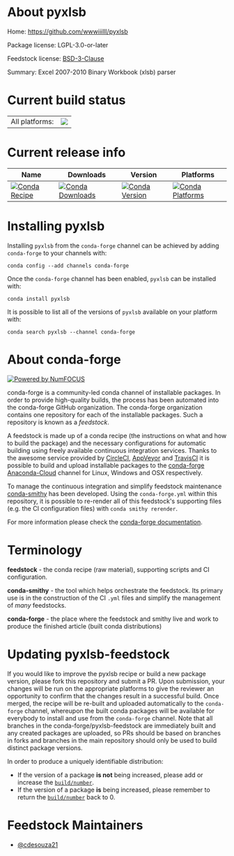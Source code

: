 About pyxlsb
============

Home: https://github.com/wwwiiilll/pyxlsb

Package license: LGPL-3.0-or-later

Feedstock license: [BSD-3-Clause](https://github.com/conda-forge/pyxlsb-feedstock/blob/master/LICENSE.txt)

Summary: Excel 2007-2010 Binary Workbook (xlsb) parser

Current build status
====================


<table><tr><td>All platforms:</td>
    <td>
      <a href="https://dev.azure.com/conda-forge/feedstock-builds/_build/latest?definitionId=11180&branchName=master">
        <img src="https://dev.azure.com/conda-forge/feedstock-builds/_apis/build/status/pyxlsb-feedstock?branchName=master">
      </a>
    </td>
  </tr>
</table>

Current release info
====================

| Name | Downloads | Version | Platforms |
| --- | --- | --- | --- |
| [![Conda Recipe](https://img.shields.io/badge/recipe-pyxlsb-green.svg)](https://anaconda.org/conda-forge/pyxlsb) | [![Conda Downloads](https://img.shields.io/conda/dn/conda-forge/pyxlsb.svg)](https://anaconda.org/conda-forge/pyxlsb) | [![Conda Version](https://img.shields.io/conda/vn/conda-forge/pyxlsb.svg)](https://anaconda.org/conda-forge/pyxlsb) | [![Conda Platforms](https://img.shields.io/conda/pn/conda-forge/pyxlsb.svg)](https://anaconda.org/conda-forge/pyxlsb) |

Installing pyxlsb
=================

Installing `pyxlsb` from the `conda-forge` channel can be achieved by adding `conda-forge` to your channels with:

```
conda config --add channels conda-forge
```

Once the `conda-forge` channel has been enabled, `pyxlsb` can be installed with:

```
conda install pyxlsb
```

It is possible to list all of the versions of `pyxlsb` available on your platform with:

```
conda search pyxlsb --channel conda-forge
```


About conda-forge
=================

[![Powered by NumFOCUS](https://img.shields.io/badge/powered%20by-NumFOCUS-orange.svg?style=flat&colorA=E1523D&colorB=007D8A)](http://numfocus.org)

conda-forge is a community-led conda channel of installable packages.
In order to provide high-quality builds, the process has been automated into the
conda-forge GitHub organization. The conda-forge organization contains one repository
for each of the installable packages. Such a repository is known as a *feedstock*.

A feedstock is made up of a conda recipe (the instructions on what and how to build
the package) and the necessary configurations for automatic building using freely
available continuous integration services. Thanks to the awesome service provided by
[CircleCI](https://circleci.com/), [AppVeyor](https://www.appveyor.com/)
and [TravisCI](https://travis-ci.com/) it is possible to build and upload installable
packages to the [conda-forge](https://anaconda.org/conda-forge)
[Anaconda-Cloud](https://anaconda.org/) channel for Linux, Windows and OSX respectively.

To manage the continuous integration and simplify feedstock maintenance
[conda-smithy](https://github.com/conda-forge/conda-smithy) has been developed.
Using the ``conda-forge.yml`` within this repository, it is possible to re-render all of
this feedstock's supporting files (e.g. the CI configuration files) with ``conda smithy rerender``.

For more information please check the [conda-forge documentation](https://conda-forge.org/docs/).

Terminology
===========

**feedstock** - the conda recipe (raw material), supporting scripts and CI configuration.

**conda-smithy** - the tool which helps orchestrate the feedstock.
                   Its primary use is in the construction of the CI ``.yml`` files
                   and simplify the management of *many* feedstocks.

**conda-forge** - the place where the feedstock and smithy live and work to
                  produce the finished article (built conda distributions)


Updating pyxlsb-feedstock
=========================

If you would like to improve the pyxlsb recipe or build a new
package version, please fork this repository and submit a PR. Upon submission,
your changes will be run on the appropriate platforms to give the reviewer an
opportunity to confirm that the changes result in a successful build. Once
merged, the recipe will be re-built and uploaded automatically to the
`conda-forge` channel, whereupon the built conda packages will be available for
everybody to install and use from the `conda-forge` channel.
Note that all branches in the conda-forge/pyxlsb-feedstock are
immediately built and any created packages are uploaded, so PRs should be based
on branches in forks and branches in the main repository should only be used to
build distinct package versions.

In order to produce a uniquely identifiable distribution:
 * If the version of a package **is not** being increased, please add or increase
   the [``build/number``](https://conda.io/docs/user-guide/tasks/build-packages/define-metadata.html#build-number-and-string).
 * If the version of a package **is** being increased, please remember to return
   the [``build/number``](https://conda.io/docs/user-guide/tasks/build-packages/define-metadata.html#build-number-and-string)
   back to 0.

Feedstock Maintainers
=====================

* [@cdesouza21](https://github.com/cdesouza21/)

